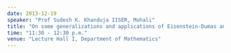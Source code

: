 ```yaml
---
date: 2013-12-19
speaker: "Prof Sudesh K. Khanduja IISER, Mohali"
title: "On some generalizations and applications of Eisenstein-Dumas and Schonemann Criteria"
time: "11:30 - 12:30 p.m."
venue: "Lecture Hall I, Department of Mathematics"
---
```


